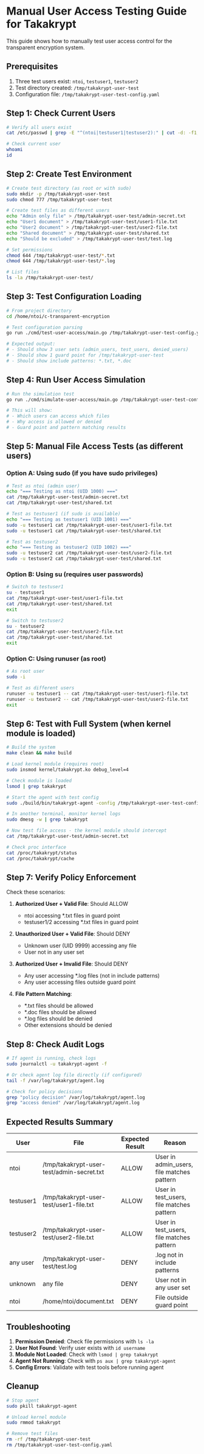 # Manual User Access Testing Guide for Takakrypt

This guide shows how to manually test user access control for the transparent encryption system.

## Prerequisites

1. Three test users exist: `ntoi`, `testuser1`, `testuser2`
2. Test directory created: `/tmp/takakrypt-user-test`
3. Configuration file: `/tmp/takakrypt-user-test-config.yaml`

## Step 1: Check Current Users

```bash
# Verify all users exist
cat /etc/passwd | grep -E "^(ntoi|testuser1|testuser2):" | cut -d: -f1,3

# Check current user
whoami
id
```

## Step 2: Create Test Environment

```bash
# Create test directory (as root or with sudo)
sudo mkdir -p /tmp/takakrypt-user-test
sudo chmod 777 /tmp/takakrypt-user-test

# Create test files as different users
echo "Admin only file" > /tmp/takakrypt-user-test/admin-secret.txt
echo "User1 document" > /tmp/takakrypt-user-test/user1-file.txt
echo "User2 document" > /tmp/takakrypt-user-test/user2-file.txt
echo "Shared document" > /tmp/takakrypt-user-test/shared.txt
echo "Should be excluded" > /tmp/takakrypt-user-test/test.log

# Set permissions
chmod 644 /tmp/takakrypt-user-test/*.txt
chmod 644 /tmp/takakrypt-user-test/*.log

# List files
ls -la /tmp/takakrypt-user-test/
```

## Step 3: Test Configuration Loading

```bash
# From project directory
cd /home/ntoi/c-transparent-encryption

# Test configuration parsing
go run ./cmd/test-user-access/main.go /tmp/takakrypt-user-test-config.yaml

# Expected output:
# - Should show 3 user sets (admin_users, test_users, denied_users)
# - Should show 1 guard point for /tmp/takakrypt-user-test
# - Should show include patterns: *.txt, *.doc
```

## Step 4: Run User Access Simulation

```bash
# Run the simulation test
go run ./cmd/simulate-user-access/main.go /tmp/takakrypt-user-test-config.yaml

# This will show:
# - Which users can access which files
# - Why access is allowed or denied
# - Guard point and pattern matching results
```

## Step 5: Manual File Access Tests (as different users)

### Option A: Using sudo (if you have sudo privileges)

```bash
# Test as ntoi (admin user)
echo "=== Testing as ntoi (UID 1000) ==="
cat /tmp/takakrypt-user-test/admin-secret.txt
cat /tmp/takakrypt-user-test/shared.txt

# Test as testuser1 (if sudo is available)
echo "=== Testing as testuser1 (UID 1001) ==="
sudo -u testuser1 cat /tmp/takakrypt-user-test/user1-file.txt
sudo -u testuser1 cat /tmp/takakrypt-user-test/shared.txt

# Test as testuser2
echo "=== Testing as testuser2 (UID 1002) ==="
sudo -u testuser2 cat /tmp/takakrypt-user-test/user2-file.txt
sudo -u testuser2 cat /tmp/takakrypt-user-test/shared.txt
```

### Option B: Using su (requires user passwords)

```bash
# Switch to testuser1
su - testuser1
cat /tmp/takakrypt-user-test/user1-file.txt
cat /tmp/takakrypt-user-test/shared.txt
exit

# Switch to testuser2
su - testuser2
cat /tmp/takakrypt-user-test/user2-file.txt
cat /tmp/takakrypt-user-test/shared.txt
exit
```

### Option C: Using runuser (as root)

```bash
# As root user
sudo -i

# Test as different users
runuser -u testuser1 -- cat /tmp/takakrypt-user-test/user1-file.txt
runuser -u testuser2 -- cat /tmp/takakrypt-user-test/user2-file.txt
exit
```

## Step 6: Test with Full System (when kernel module is loaded)

```bash
# Build the system
make clean && make build

# Load kernel module (requires root)
sudo insmod kernel/takakrypt.ko debug_level=4

# Check module is loaded
lsmod | grep takakrypt

# Start the agent with test config
sudo ./build/bin/takakrypt-agent -config /tmp/takakrypt-user-test-config.yaml -log-level debug

# In another terminal, monitor kernel logs
sudo dmesg -w | grep takakrypt

# Now test file access - the kernel module should intercept
cat /tmp/takakrypt-user-test/admin-secret.txt

# Check proc interface
cat /proc/takakrypt/status
cat /proc/takakrypt/cache
```

## Step 7: Verify Policy Enforcement

Check these scenarios:

1. **Authorized User + Valid File**: Should ALLOW
   - ntoi accessing *.txt files in guard point
   - testuser1/2 accessing *.txt files in guard point

2. **Unauthorized User + Valid File**: Should DENY
   - Unknown user (UID 9999) accessing any file
   - User not in any user set

3. **Authorized User + Invalid File**: Should DENY
   - Any user accessing *.log files (not in include patterns)
   - Any user accessing files outside guard point

4. **File Pattern Matching**:
   - *.txt files should be allowed
   - *.doc files should be allowed
   - *.log files should be denied
   - Other extensions should be denied

## Step 8: Check Audit Logs

```bash
# If agent is running, check logs
sudo journalctl -u takakrypt-agent -f

# Or check agent log file directly (if configured)
tail -f /var/log/takakrypt/agent.log

# Check for policy decisions
grep "policy decision" /var/log/takakrypt/agent.log
grep "access denied" /var/log/takakrypt/agent.log
```

## Expected Results Summary

| User | File | Expected Result | Reason |
|------|------|----------------|---------|
| ntoi | /tmp/takakrypt-user-test/admin-secret.txt | ALLOW | User in admin_users, file matches pattern |
| testuser1 | /tmp/takakrypt-user-test/user1-file.txt | ALLOW | User in test_users, file matches pattern |
| testuser2 | /tmp/takakrypt-user-test/user2-file.txt | ALLOW | User in test_users, file matches pattern |
| any user | /tmp/takakrypt-user-test/test.log | DENY | .log not in include patterns |
| unknown | any file | DENY | User not in any user set |
| ntoi | /home/ntoi/document.txt | DENY | File outside guard point |

## Troubleshooting

1. **Permission Denied**: Check file permissions with `ls -la`
2. **User Not Found**: Verify user exists with `id username`
3. **Module Not Loaded**: Check with `lsmod | grep takakrypt`
4. **Agent Not Running**: Check with `ps aux | grep takakrypt-agent`
5. **Config Errors**: Validate with test tools before running agent

## Cleanup

```bash
# Stop agent
sudo pkill takakrypt-agent

# Unload kernel module
sudo rmmod takakrypt

# Remove test files
rm -rf /tmp/takakrypt-user-test
rm /tmp/takakrypt-user-test-config.yaml
```